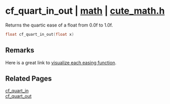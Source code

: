 # cf_quart_in_out | [math](https://github.com/RandyGaul/cute_framework/blob/master/docs/math_readme.md) | [cute_math.h](https://github.com/RandyGaul/cute_framework/blob/master/include/cute_math.h)

Returns the quartic ease of a float from 0.0f to 1.0f.

```cpp
float cf_quart_in_out(float x)
```

## Remarks

Here is a great link to [visualize each easing function](https://easings.net/).

## Related Pages

[cf_quart_in](https://github.com/RandyGaul/cute_framework/blob/master/docs/math/cf_quart_in.md)  
[cf_quart_out](https://github.com/RandyGaul/cute_framework/blob/master/docs/math/cf_quart_out.md)  
